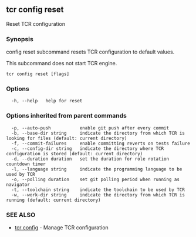 ## tcr config reset

Reset TCR configuration

### Synopsis


config reset subcommand resets TCR configuration to default values.

This subcommand does not start TCR engine.

```
tcr config reset [flags]
```

### Options

```
  -h, --help   help for reset
```

### Options inherited from parent commands

```
  -p, --auto-push           enable git push after every commit
  -b, --base-dir string     indicate the directory from which TCR is looking for files (default: current directory)
  -f, --commit-failures     enable committing reverts on tests failure
  -c, --config-dir string   indicate the directory where TCR configuration is stored (default: current directory)
  -d, --duration duration   set the duration for role rotation countdown timer
  -l, --language string     indicate the programming language to be used by TCR
  -o, --polling duration    set git polling period when running as navigator
  -t, --toolchain string    indicate the toolchain to be used by TCR
  -w, --work-dir string     indicate the directory from which TCR is running (default: current directory)
```

### SEE ALSO

* [tcr config](tcr_config.md)	 - Manage TCR configuration

